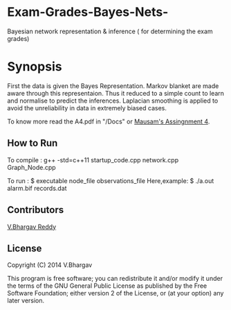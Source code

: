 # Exam-Grades-Bayes-Nets-
Bayesian network representation &amp; inference ( for determining the exam grades)

# Synopsis
First the data is given the Bayes Representation.
Markov blanket are made aware through this representaion.
Thus it reduced to a simple count to learn and normalise to predict the inferences.
Laplacian smoothing is applied to avoid the unreliability in data in extremely biased cases.

To know more read the A4.pdf in "/Docs" or [Mausam's Assingnment 4](http://www.cse.iitd.ac.in/~mausam/courses/csl333/spring2015/A4/A4.pdf).

## How to Run

To compile :
g++ -std=c++11 startup_code.cpp network.cpp Graph_Node.cpp

To run :
$ executable node_file observations_file
Here,example:
$ ./a.out alarm.bif records.dat

## Contributors

[V.Bhargav Reddy](https://githib.com/code-hippo)

## License

Copyright (C) 2014  V.Bhargav

This program is free software; you can redistribute it and/or modify it under the terms of the GNU General Public License as published by the Free Software Foundation; either version 2 of the License, or (at your option) any later version.
